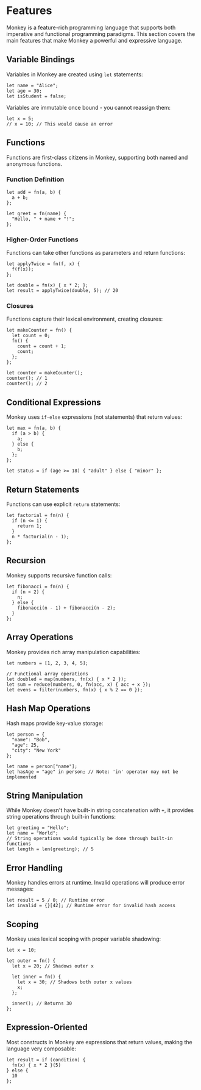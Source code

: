 # Features

Monkey is a feature-rich programming language that supports both imperative and
functional programming paradigms. This section covers the main features that
make Monkey a powerful and expressive language.

## Variable Bindings

Variables in Monkey are created using `let` statements:

```monkey
let name = "Alice";
let age = 30;
let isStudent = false;
```

Variables are immutable once bound - you cannot reassign them:

```monkey
let x = 5;
// x = 10; // This would cause an error
```

## Functions

Functions are first-class citizens in Monkey, supporting both named and
anonymous functions.

### Function Definition

```monkey
let add = fn(a, b) {
  a + b;
};

let greet = fn(name) {
  "Hello, " + name + "!";
};
```

### Higher-Order Functions

Functions can take other functions as parameters and return functions:

```monkey
let applyTwice = fn(f, x) {
  f(f(x));
};

let double = fn(x) { x * 2; };
let result = applyTwice(double, 5); // 20
```

### Closures

Functions capture their lexical environment, creating closures:

```monkey
let makeCounter = fn() {
  let count = 0;
  fn() {
    count = count + 1;
    count;
  };
};

let counter = makeCounter();
counter(); // 1
counter(); // 2
```

## Conditional Expressions

Monkey uses `if-else` expressions (not statements) that return values:

```monkey
let max = fn(a, b) {
  if (a > b) {
    a;
  } else {
    b;
  };
};

let status = if (age >= 18) { "adult" } else { "minor" };
```

## Return Statements

Functions can use explicit `return` statements:

```monkey
let factorial = fn(n) {
  if (n <= 1) {
    return 1;
  }
  n * factorial(n - 1);
};
```

## Recursion

Monkey supports recursive function calls:

```monkey
let fibonacci = fn(n) {
  if (n < 2) {
    n;
  } else {
    fibonacci(n - 1) + fibonacci(n - 2);
  }
};
```

## Array Operations

Monkey provides rich array manipulation capabilities:

```monkey
let numbers = [1, 2, 3, 4, 5];

// Functional array operations
let doubled = map(numbers, fn(x) { x * 2 });
let sum = reduce(numbers, 0, fn(acc, x) { acc + x });
let evens = filter(numbers, fn(x) { x % 2 == 0 });
```

## Hash Map Operations

Hash maps provide key-value storage:

```monkey
let person = {
  "name": "Bob",
  "age": 25,
  "city": "New York"
};

let name = person["name"];
let hasAge = "age" in person; // Note: 'in' operator may not be implemented
```

## String Manipulation

While Monkey doesn't have built-in string concatenation with `+`, it provides
string operations through built-in functions:

```monkey
let greeting = "Hello";
let name = "World";
// String operations would typically be done through built-in functions
let length = len(greeting); // 5
```

## Error Handling

Monkey handles errors at runtime. Invalid operations will produce error messages:

```monkey
let result = 5 / 0; // Runtime error
let invalid = {}[42]; // Runtime error for invalid hash access
```

## Scoping

Monkey uses lexical scoping with proper variable shadowing:

```monkey
let x = 10;

let outer = fn() {
  let x = 20; // Shadows outer x

  let inner = fn() {
    let x = 30; // Shadows both outer x values
    x;
  };

  inner(); // Returns 30
};
```

## Expression-Oriented

Most constructs in Monkey are expressions that return values, making the
language very composable:

```monkey
let result = if (condition) {
  fn(x) { x * 2 }(5)
} else {
  10
};
```

